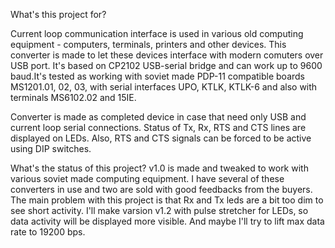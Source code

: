 What's this project for?

Current loop communication interface is used in various old computing equipment - computers, terminals, printers and other devices. This converter is made to let these devices interface with modern comuters over USB port. It's based on CP2102 USB-serial bridge and can work up to 9600 baud.It's tested as working with soviet made PDP-11 compatible boards MS1201.01, 02, 03, with serial interfaces UPO, KTLK, KTLK-6 and also with terminals MS6102.02 and 15IE.

Converter is made as completed device in case that need only USB and current loop serial connections. Status of Tx, Rx, RTS and CTS lines are displayed on LEDs. Also, RTS and CTS signals can be forced to be active using DIP switches.

What's the status of this project?
v1.0 is made and tweaked to work with various soviet made computing equipment. I have several of these converters in use and two are sold with good feedbacks from the buyers. The main problem with this project is that Rx and Tx leds are a bit too dim to see short activity. I'll make varsion v1.2 with pulse stretcher for LEDs, so data activity will be displayed more visible. And maybe I'll try to lift max data rate to 19200 bps.
